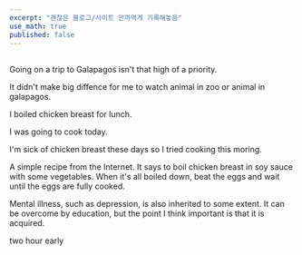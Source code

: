 ```yaml
---
excerpt: "괜찮은 블로그/사이트 안까먹게 기록해놓음"
use_math: true
published: false
---
```


## 

Going on a trip to Galapagos isn't that high of a priority.

It didn't make big diffence for me to watch animal in zoo or animal in galapagos.

I boiled chicken breast for lunch. 

I was going to cook today. 

I'm sick of chicken breast these days so I tried cooking this moring. 

A simple recipe from the Internet. It says to boil chicken breast in soy sauce with some vegetables. When it's all boiled down, beat the eggs and wait until the eggs are fully cooked.

Mental illness, such as depression, is also inherited to some extent. 
It can be overcome by education, but the point I think important is that it is acquired.

two hour early